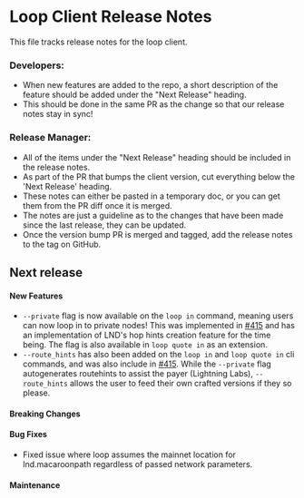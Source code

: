 # Loop Client Release Notes
This file tracks release notes for the loop client. 

### Developers: 
* When new features are added to the repo, a short description of the feature should be added under the "Next Release" heading.
* This should be done in the same PR as the change so that our release notes stay in sync!

### Release Manager: 
* All of the items under the "Next Release" heading should be included in the release notes.
* As part of the PR that bumps the client version, cut everything below the 'Next Release' heading. 
* These notes can either be pasted in a temporary doc, or you can get them from the PR diff once it is merged. 
* The notes are just a guideline as to the changes that have been made since the last release, they can be updated.
* Once the version bump PR is merged and tagged, add the release notes to the tag on GitHub.

## Next release

#### New Features

* `--private` flag is now available on the `loop in` command, meaning users can
  now loop in to private nodes! This was implemented in [#415](https://github.com/lightninglabs/loop/pull/415)
  and has an implementation of LND's hop hints creation feature for the time
  being. The flag is also available in `loop quote in` as an extension.
* `--route_hints` has also been added on the `loop in` and `loop quote in` cli
  commands, and was also include in [#415](https://github.com/lightninglabs/loop/pull/415).
  While the `--private` flag autogenerates routehints to assist the payer (Lightning Labs),
  `--route_hints` allows the user to feed their own crafted versions if they so please.

#### Breaking Changes

#### Bug Fixes

* Fixed issue where loop assumes the mainnet location for lnd.macaroonpath regardless of passed network parameters.

#### Maintenance
